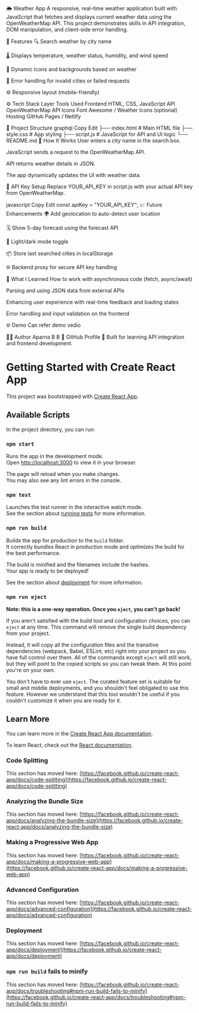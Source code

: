 🌦️ Weather App
A responsive, real-time weather application built with JavaScript that fetches and displays current weather data using the OpenWeatherMap API. This project demonstrates skills in API integration, DOM manipulation, and client-side error handling.

🧩 Features
🔍 Search weather by city name

🌡️ Displays temperature, weather status, humidity, and wind speed

🌄 Dynamic icons and backgrounds based on weather

🔁 Error handling for invalid cities or failed requests

⚙️ Responsive layout (mobile-friendly)

⚙️ Tech Stack
Layer	Tools Used
Frontend	HTML, CSS, JavaScript
API	OpenWeatherMap API
Icons	Font Awesome / Weather Icons (optional)
Hosting	GitHub Pages / Netlify

📁 Project Structure
graphql
Copy
Edit
├── index.html         # Main HTML file
├── style.css          # App styling
├── script.js          # JavaScript for API and UI logic
└── README.md
🚀 How It Works
User enters a city name in the search box.

JavaScript sends a request to the OpenWeatherMap API.

API returns weather details in JSON.

The app dynamically updates the UI with weather data.

🔐 API Key Setup
Replace YOUR_API_KEY in script.js with your actual API key from OpenWeatherMap.

javascript
Copy
Edit
const apiKey = "YOUR_API_KEY";
📈 Future Enhancements
🌍 Add geolocation to auto-detect user location

🗓️ Show 5-day forecast using the forecast API

🌙 Light/dark mode toggle

📦 Store last searched cities in localStorage

🌐 Backend proxy for secure API key handling

🧠 What I Learned
How to work with asynchronous code (fetch, async/await)

Parsing and using JSON data from external APIs

Enhancing user experience with real-time feedback and loading states

Error handling and input validation on the frontend

🌐  Demo
Can refer demo vedio

👨‍💻 Author
Aparna B B
📌 GitHub Profile
💬 Built for learning API integration and frontend development.





# Getting Started with Create React App

This project was bootstrapped with [Create React App](https://github.com/facebook/create-react-app).

## Available Scripts

In the project directory, you can run:

### `npm start`

Runs the app in the development mode.\
Open [http://localhost:3000](http://localhost:3000) to view it in your browser.

The page will reload when you make changes.\
You may also see any lint errors in the console.

### `npm test`

Launches the test runner in the interactive watch mode.\
See the section about [running tests](https://facebook.github.io/create-react-app/docs/running-tests) for more information.

### `npm run build`

Builds the app for production to the `build` folder.\
It correctly bundles React in production mode and optimizes the build for the best performance.

The build is minified and the filenames include the hashes.\
Your app is ready to be deployed!

See the section about [deployment](https://facebook.github.io/create-react-app/docs/deployment) for more information.

### `npm run eject`

**Note: this is a one-way operation. Once you `eject`, you can't go back!**

If you aren't satisfied with the build tool and configuration choices, you can `eject` at any time. This command will remove the single build dependency from your project.

Instead, it will copy all the configuration files and the transitive dependencies (webpack, Babel, ESLint, etc) right into your project so you have full control over them. All of the commands except `eject` will still work, but they will point to the copied scripts so you can tweak them. At this point you're on your own.

You don't have to ever use `eject`. The curated feature set is suitable for small and middle deployments, and you shouldn't feel obligated to use this feature. However we understand that this tool wouldn't be useful if you couldn't customize it when you are ready for it.

## Learn More

You can learn more in the [Create React App documentation](https://facebook.github.io/create-react-app/docs/getting-started).

To learn React, check out the [React documentation](https://reactjs.org/).

### Code Splitting

This section has moved here: [https://facebook.github.io/create-react-app/docs/code-splitting](https://facebook.github.io/create-react-app/docs/code-splitting)

### Analyzing the Bundle Size

This section has moved here: [https://facebook.github.io/create-react-app/docs/analyzing-the-bundle-size](https://facebook.github.io/create-react-app/docs/analyzing-the-bundle-size)

### Making a Progressive Web App

This section has moved here: [https://facebook.github.io/create-react-app/docs/making-a-progressive-web-app](https://facebook.github.io/create-react-app/docs/making-a-progressive-web-app)

### Advanced Configuration

This section has moved here: [https://facebook.github.io/create-react-app/docs/advanced-configuration](https://facebook.github.io/create-react-app/docs/advanced-configuration)

### Deployment

This section has moved here: [https://facebook.github.io/create-react-app/docs/deployment](https://facebook.github.io/create-react-app/docs/deployment)

### `npm run build` fails to minify

This section has moved here: [https://facebook.github.io/create-react-app/docs/troubleshooting#npm-run-build-fails-to-minify](https://facebook.github.io/create-react-app/docs/troubleshooting#npm-run-build-fails-to-minify)
